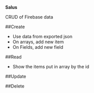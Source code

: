 **Salus**

CRUD of Firebase data

##Create

- Use data from exported json
- On arrays, add new item
- On Fields, add new field


##Read

- Show the items put in array by the id


##Update

##Delete